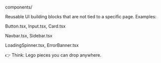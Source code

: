components/

Reusable UI building blocks that are not tied to a specific page.
Examples:

Button.tsx, Input.tsx, Card.tsx

Navbar.tsx, Sidebar.tsx

LoadingSpinner.tsx, ErrorBanner.tsx

👉 Think: Lego pieces you can drop anywhere.
